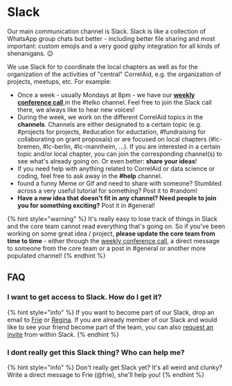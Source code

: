 # Slack

Our main communication channel is Slack. Slack is like a collection of WhatsApp group chats but better - including better file sharing and most important: custom emojis and a very good giphy integration for all kinds of shenanigans. 😉 

We use Slack for to coordinate the local chapters as well as for the organization of the activities of "central" CorrelAid, e.g. the organization of projects, meetups, etc. For example:

* Once a week - usually Mondays at 8pm - we have our [**weekly conference call** ](conference-calls.md)in the \#telko channel. Feel free to join the Slack call there, we always like to hear new voices!
* During the week, we work on the different CorrelAid topics in the **channels**. Channels are either designated to a certain topic \(e.g. \#projects for projects, \#education for eductation, \#fundraising for collaborating on grant proposals\) or are focused on local chapters \(\#lc-bremen, \#lc-berlin, \#lc-mannheim, ...\). If you are interested in a certain topic and/or local chapter, you can join the corresponding channel\(s\) to see what's already going on. Or even better: **share your ideas**!
* If you need help with anything related to CorrelAid or data science or coding, feel free to ask away in the **\#help** channel.
* found a funny Meme or Gif and need to share with someone? Stumbled across a very useful tutorial for something? Post it to \#random!
* **Have a new idea that doesn't fit in any channel? Need people to join you for something exciting?** Post it in \#general!

{% hint style="warning" %}
It's really easy to lose track of things in Slack and the core team cannot read everything that's going on. So if you've been working on some great idea / project, **please update the core team from time to time** - either through the [weekly conference call](conference-calls.md), a direct message to someone from the core team or a post in \#general or another more populated channel!
{% endhint %}

## FAQ

### I want to get access to Slack. How do I get it?

{% hint style="info" %}
If you want to become part of our Slack, drop an email to [Frie](mailto:frie.p@correlaid.org) or [Regina](mailto:regina.s@correlaid.org). If you are already member of our Slack and would like to see your friend become part of the team, you can also [request an invite](https://slack.com/intl/en-de/help/articles/201330256-Invite-new-members-to-your-workspace#request-an-invitation) from within Slack. 
{% endhint %}

### I dont really get this Slack thing? Who can help me?

{% hint style="info" %}
Don't really get Slack yet? It's all weird and clunky? Write a direct message to Frie \(@frie\), she'll help you!
{% endhint %}

